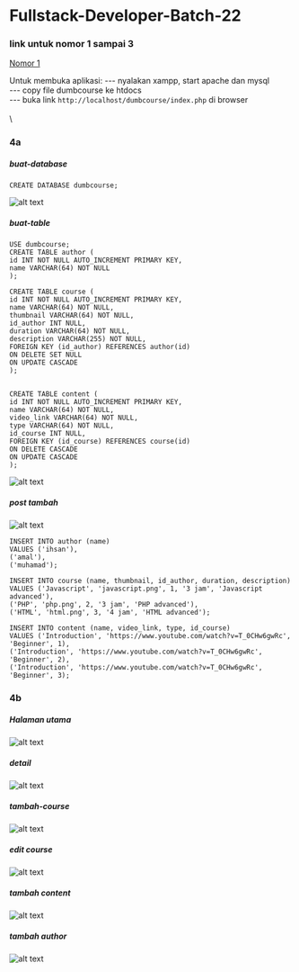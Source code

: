 # Fullstack-Developer-Batch-22
### link untuk nomor 1 sampai 3
[Nomor 1](https://jsfiddle.net/ihsan0211/euhv6m4L)


Untuk membuka aplikasi: 
--- nyalakan xampp, start apache dan mysql \
--- copy file dumbcourse ke htdocs \
--- buka link ```http://localhost/dumbcourse/index.php``` di browser\
\
\
### 4a
##### buat-database
```
CREATE DATABASE dumbcourse;
```
![alt text](https://github.com/ihsan0211/Fullstack-Developer-Batch-22/blob/main/4a/buat-database.png)

##### buat-table
```
USE dumbcourse;
CREATE TABLE author (
id INT NOT NULL AUTO_INCREMENT PRIMARY KEY,
name VARCHAR(64) NOT NULL
);

CREATE TABLE course (
id INT NOT NULL AUTO_INCREMENT PRIMARY KEY,
name VARCHAR(64) NOT NULL,
thumbnail VARCHAR(64) NOT NULL,
id_author INT NULL,
duration VARCHAR(64) NOT NULL,
description VARCHAR(255) NOT NULL,
FOREIGN KEY (id_author) REFERENCES author(id)
ON DELETE SET NULL
ON UPDATE CASCADE
);


CREATE TABLE content (
id INT NOT NULL AUTO_INCREMENT PRIMARY KEY,
name VARCHAR(64) NOT NULL,
video_link VARCHAR(64) NOT NULL,
type VARCHAR(64) NOT NULL,
id_course INT NULL,
FOREIGN KEY (id_course) REFERENCES course(id)
ON DELETE CASCADE
ON UPDATE CASCADE
);
```
![alt text](https://github.com/ihsan0211/Fullstack-Developer-Batch-22/blob/main/4a/buat-table.png)



##### post tambah
![alt text](https://github.com/ihsan0211/Fullstack-Developer-Batch-22/blob/main/4a/post-tambah.png)
```
INSERT INTO author (name) 
VALUES ('ihsan'),
('amal'),
('muhamad');

INSERT INTO course (name, thumbnail, id_author, duration, description)
VALUES ('Javascript', 'javascript.png', 1, '3 jam', 'Javascript advanced'),
('PHP', 'php.png', 2, '3 jam', 'PHP advanced'),
('HTML', 'html.png', 3, '4 jam', 'HTML advanced');

INSERT INTO content (name, video_link, type, id_course)
VALUES ('Introduction', 'https://www.youtube.com/watch?v=T_0CHw6gwRc', 'Beginner', 1),
('Introduction', 'https://www.youtube.com/watch?v=T_0CHw6gwRc', 'Beginner', 2),
('Introduction', 'https://www.youtube.com/watch?v=T_0CHw6gwRc', 'Beginner', 3); 
```



### 4b
##### Halaman utama
![alt text](https://github.com/ihsan0211/Fullstack-Developer-Batch-22/blob/main/4b/index.png)

##### detail
![alt text](https://github.com/ihsan0211/Fullstack-Developer-Batch-22/blob/main/4b/details-course.png)

##### tambah-course
![alt text](https://github.com/ihsan0211/Fullstack-Developer-Batch-22/blob/main/4b/add-course.png)

##### edit course
![alt text](https://github.com/ihsan0211/Fullstack-Developer-Batch-22/blob/main/4b/edit-course.png)

##### tambah content
![alt text](https://github.com/ihsan0211/Fullstack-Developer-Batch-22/blob/main/4b/add-content.png)

##### tambah author
![alt text](https://github.com/ihsan0211/Fullstack-Developer-Batch-22/blob/main/4b/add-author.png)
